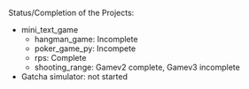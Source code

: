 Status/Completion of the Projects:
- mini_text_game
  - hangman_game: Incomplete
  - poker_game_py: Incompete
  - rps: Complete
  - shooting_range: Gamev2 complete, Gamev3 incomplete
- Gatcha simulator: not started
